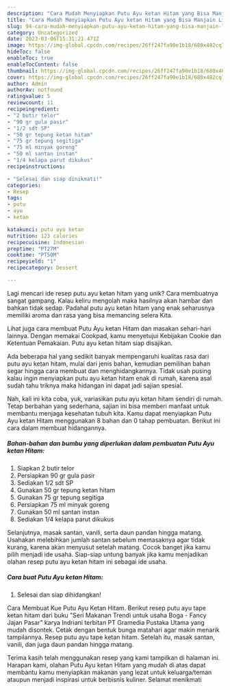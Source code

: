 ```yaml
---
description: "Cara Mudah Menyiapkan Putu Ayu ketan Hitam yang Bisa Manjain Lidah"
title: "Cara Mudah Menyiapkan Putu Ayu ketan Hitam yang Bisa Manjain Lidah"
slug: 94-cara-mudah-menyiapkan-putu-ayu-ketan-hitam-yang-bisa-manjain-lidah
category: Uncategorized
date: 2023-03-06T15:31:21.471Z
image: https://img-global.cpcdn.com/recipes/26ff247fa90e1b18/680x482cq70/putu-ayu-ketan-hitam-foto-resep-utama.jpg
hideToc: false
enableToc: true
enableTocContent: false
thumbnail: https://img-global.cpcdn.com/recipes/26ff247fa90e1b18/680x482cq70/putu-ayu-ketan-hitam-foto-resep-utama.jpg
cover: https://img-global.cpcdn.com/recipes/26ff247fa90e1b18/680x482cq70/putu-ayu-ketan-hitam-foto-resep-utama.jpg
author: Admin
authorAv: notfound
ratingvalue: 5
reviewcount: 11
recipeingredient:
- "2 butir telor"
- "90 gr gula pasir"
- "1/2 sdt SP"
- "50 gr tepung ketan hitam"
- "75 gr tepung segitiga"
- "75 ml minyak goreng"
- "50 ml santan instan"
- "1/4 kelapa parut dikukus"
recipeinstructions:

- "Selesai dan siap dinikmati!"
categories:
- Resep
tags:
- putu
- ayu
- ketan

katakunci: putu ayu ketan 
nutrition: 123 calories
recipecuisine: Indonesian
preptime: "PT27M"
cooktime: "PT50M"
recipeyield: "1"
recipecategory: Dessert

---
```





Lagi mencari ide resep putu ayu ketan hitam yang unik? Cara membuatnya sangat gampang. Kalau keliru mengolah maka hasilnya akan hambar dan bahkan tidak sedap. Padahal putu ayu ketan hitam yang enak seharusnya memiliki aroma dan rasa yang bisa memancing selera Kita.





Lihat juga cara membuat Putu Ayu ketan Hitam dan masakan sehari-hari lainnya. Dengan memakai Cookpad, kamu menyetujui Kebijakan Cookie dan Ketentuan Pemakaian. Putu ayu ketan hitam siap disajikan.

Ada beberapa hal yang sedikit banyak mempengaruhi kualitas rasa dari putu ayu ketan hitam, mulai dari jenis bahan, kemudian pemilihan bahan segar hingga cara membuat dan menghidangkannya. Tidak usah pusing kalau ingin menyiapkan putu ayu ketan hitam enak di rumah, karena asal sudah tahu triknya maka hidangan ini dapat jadi sajian spesial.






Nah, kali ini kita coba, yuk, variasikan putu ayu ketan hitam sendiri di rumah. Tetap berbahan yang sederhana, sajian ini bisa memberi manfaat untuk membantu menjaga kesehatan tubuh kita. Kamu dapat menyiapkan Putu Ayu ketan Hitam menggunakan 8 bahan dan 0 tahap pembuatan. Berikut ini cara dalam membuat hidangannya.

<!--inarticleads1-->

##### Bahan-bahan dan bumbu yang diperlukan dalam pembuatan Putu Ayu ketan Hitam:

1. Siapkan 2 butir telor
1. Persiapkan 90 gr gula pasir
1. Sediakan 1/2 sdt SP
1. Gunakan 50 gr tepung ketan hitam
1. Gunakan 75 gr tepung segitiga
1. Persiapkan 75 ml minyak goreng
1. Gunakan 50 ml santan instan
1. Sediakan 1/4 kelapa parut dikukus


Selanjutnya, masak santan, vanili, serta daun pandan hingga matang. Usahakan melebihkan jumlah santan sebelum memasaknya agar tidak kurang, karena akan menyusut setelah matang. Cocok banget jika kamu pilih menjadi ide usaha. Siap-siap untung banyak jika kamu menjadikan olahan resep putu ayu ketan hitam ini sebagai ide usaha. 

<!--inarticleads2-->

##### Cara buat Putu Ayu ketan Hitam:


1. Selesai dan siap dihidangkan!

Cara Membuat Kue Putu Ayu Ketan Hitam. Berikut resep putu ayu tape ketan hitam dari buku &#34;Seri Makanan Trendi untuk usaha Boga - Fancy Jajan Pasar&#34; karya Indriani terbitan PT Gramedia Pustaka Utama yang mudah disontek. Cetak dengan bentuk bunga matahari agar makin menarik tampilannya. Resep putu ayu tape ketan hitam. Setelah itu, masak santan, vanili, dan juga daun pandan hingga matang. 

Terima kasih telah menggunakan resep yang kami tampilkan di halaman ini. Harapan kami, olahan Putu Ayu ketan Hitam yang mudah di atas dapat membantu kamu menyiapkan makanan yang lezat untuk keluarga/teman ataupun menjadi inspirasi untuk berbisnis kuliner. Selamat menikmati
